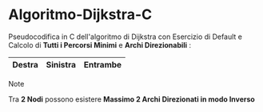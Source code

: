 # Algoritmo-Dijkstra-C
Pseudocodifica in C dell'algoritmo di Dijkstra con Esercizio di Default e Calcolo di **Tutti i Percorsi Minimi** e **Archi Direzionabili** :

|Destra|Sinistra|Entrambe|
|---|---|---|


> [!NOTE]  
> Tra **2 Nodi** possono esistere **Massimo 2 Archi Direzionati in modo Inverso**
